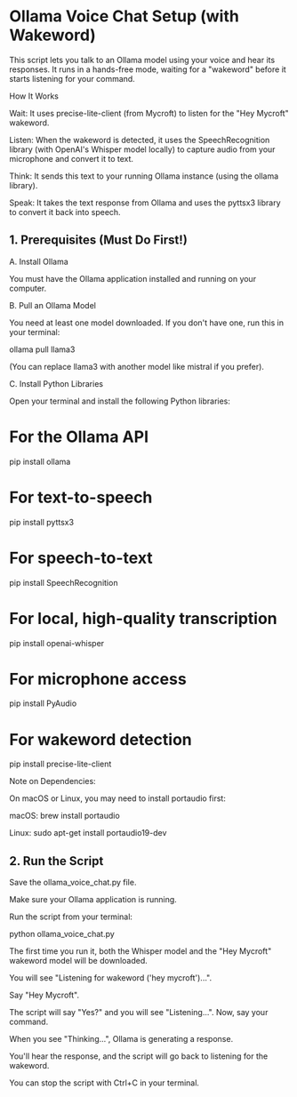 # Ollama Voice Chat Setup (with Wakeword)

This script lets you talk to an Ollama model using your voice and hear its responses. It runs in a hands-free mode, waiting for a "wakeword" before it starts listening for your command.

How It Works

Wait: It uses precise-lite-client (from Mycroft) to listen for the "Hey Mycroft" wakeword.

Listen: When the wakeword is detected, it uses the SpeechRecognition library (with OpenAI's Whisper model locally) to capture audio from your microphone and convert it to text.

Think: It sends this text to your running Ollama instance (using the ollama library).

Speak: It takes the text response from Ollama and uses the pyttsx3 library to convert it back into speech.

## 1. Prerequisites (Must Do First!)

A. Install Ollama

You must have the Ollama application installed and running on your computer.

B. Pull an Ollama Model

You need at least one model downloaded. If you don't have one, run this in your terminal:

ollama pull llama3


(You can replace llama3 with another model like mistral if you prefer).

C. Install Python Libraries

Open your terminal and install the following Python libraries:

# For the Ollama API
pip install ollama

# For text-to-speech
pip install pyttsx3

# For speech-to-text
pip install SpeechRecognition

# For local, high-quality transcription
pip install openai-whisper

# For microphone access
pip install PyAudio

# For wakeword detection
pip install precise-lite-client


Note on Dependencies:

On macOS or Linux, you may need to install portaudio first:

macOS: brew install portaudio

Linux: sudo apt-get install portaudio19-dev

## 2. Run the Script

Save the ollama_voice_chat.py file.

Make sure your Ollama application is running.

Run the script from your terminal:

python ollama_voice_chat.py


The first time you run it, both the Whisper model and the "Hey Mycroft" wakeword model will be downloaded.

You will see "Listening for wakeword ('hey mycroft')...".

Say "Hey Mycroft".

The script will say "Yes?" and you will see "Listening...". Now, say your command.

When you see "Thinking...", Ollama is generating a response.

You'll hear the response, and the script will go back to listening for the wakeword.

You can stop the script with Ctrl+C in your terminal.
